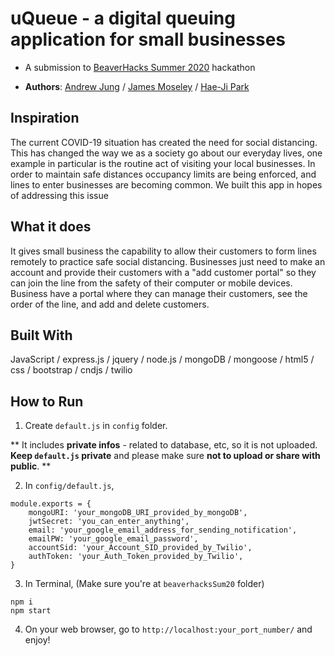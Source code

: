 # uQueue - a digital queuing application for small businesses

- A submission to <a href="https://beaverhacks-summer-2020.devpost.com/">BeaverHacks Summer 2020</a> hackathon

- **Authors**: <a href="https://github.com/jung8">Andrew Jung</a> / <a href="https://github.com/JamesWeiMoseley">James Moseley</a> / <a href="https://github.com/positive235">Hae-Ji Park</a>

## Inspiration

The current COVID-19 situation has created the need for social distancing. This has changed the way we as a society go about our everyday lives, one example in particular is the routine act of visiting your local businesses. In order to maintain safe distances occupancy limits are being enforced, and lines to enter businesses are becoming common. We built this app in hopes of addressing this issue

## What it does

It gives small business the capability to allow their customers to form lines remotely to practice safe social distancing. Businesses just need to make an account and provide their customers with a "add customer portal" so they can join the line from the safety of their computer or mobile devices. Business have a portal where they can manage their customers, see the order of the line, and add and delete customers.

## Built With

JavaScript / express.js / jquery / node.js / mongoDB / mongoose / html5 / css / bootstrap / cndjs / twilio

## How to Run 

1. Create `default.js` in `config` folder. 

** It includes **private infos** - related to database, etc, so it is not uploaded.
**Keep `default.js` private** and please make sure **not to upload or share with public**. **

2. In `config/default.js`,

```
module.exports = {
    mongoURI: 'your_mongoDB_URI_provided_by_mongoDB',
    jwtSecret: 'you_can_enter_anything',
    email: 'your_google_email_address_for_sending_notification',
    emailPW: 'your_google_email_password',
    accountSid: 'your_Account_SID_provided_by_Twilio',
    authToken: 'your_Auth_Token_provided_by_Twilio',
}
```

3. In Terminal, (Make sure you're at `beaverhacksSum20` folder)

```
npm i
npm start
```

4. On your web browser, go to `http://localhost:your_port_number/` and enjoy!

